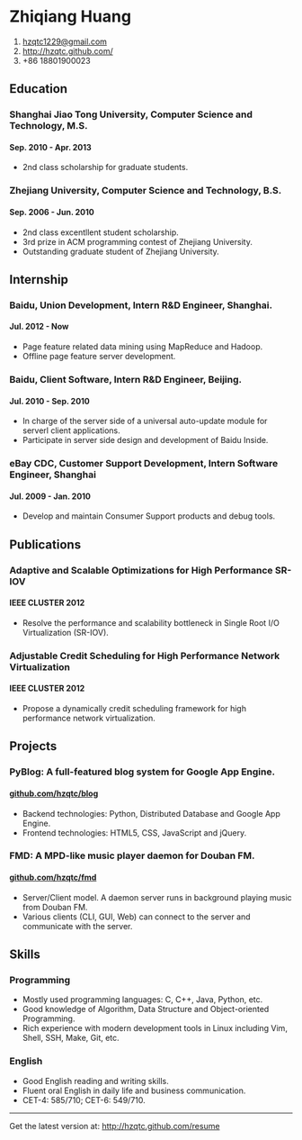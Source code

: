 # Zhiqiang Huang

1. <hzqtc1229@gmail.com>
2. <http://hzqtc.github.com/>
3. +86 18801900023

## Education

### Shanghai Jiao Tong University, Computer Science and Technology, M.S.
#### Sep. 2010 - Apr. 2013

* 2nd class scholarship for graduate students.

### Zhejiang University, Computer Science and Technology, B.S.
#### Sep. 2006 - Jun. 2010

* 2nd class excentllent student scholarship.
* 3rd prize in ACM programming contest of Zhejiang University.
* Outstanding graduate student of Zhejiang University.

## Internship

### Baidu, Union Development, Intern R&D Engineer, Shanghai.
#### Jul. 2012 - Now

* Page feature related data mining using MapReduce and Hadoop.
* Offline page feature server development.

### Baidu, Client Software, Intern R&D Engineer, Beijing.
#### Jul. 2010 - Sep. 2010

* In charge of the server side of a universal auto-update module for serverl client applications.
* Participate in server side design and development of Baidu Inside.
### eBay CDC, Customer Support Development, Intern Software Engineer, Shanghai
#### Jul. 2009 - Jan. 2010

* Develop and maintain Consumer Support products and debug tools.

## Publications

### Adaptive and Scalable Optimizations for High Performance SR-IOV
#### IEEE CLUSTER 2012

* Resolve the performance and scalability bottleneck in Single Root I/O Virtualization (SR-IOV).

### Adjustable Credit Scheduling for High Performance Network Virtualization
#### IEEE CLUSTER 2012

* Propose a dynamically credit scheduling framework for high performance network virtualization.

## Projects

### PyBlog: A full-featured blog system for Google App Engine.
#### [github.com/hzqtc/blog](https://github.com/hzqtc/blog)

* Backend technologies: Python, Distributed Database and Google App Engine.
* Frontend technologies: HTML5, CSS, JavaScript and jQuery.

### FMD: A MPD-like music player daemon for Douban FM.
#### [github.com/hzqtc/fmd](https://github.com/hzqtc/fmd)

* Server/Client model. A daemon server runs in background playing music from Douban FM.
* Various clients (CLI, GUI, Web) can connect to the server and communicate with the server.

## Skills

### Programming

* Mostly used programming languages: C, C++, Java, Python, etc.
* Good knowledge of Algorithm, Data Structure and Object-oriented Programming.
* Rich experience with modern development tools in Linux including Vim, Shell, SSH, Make, Git, etc.

### English

* Good English reading and writing skills.
* Fluent oral English in daily life and business communication.
* CET-4: 585/710; CET-6: 549/710.

---
Get the latest version at: <http://hzqtc.github.com/resume>
